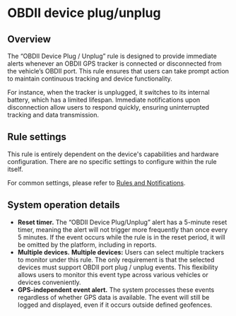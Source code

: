 # OBDII device plug/unplug

## Overview

The “OBDII Device Plug / Unplug” rule is designed to provide immediate alerts whenever an OBDII GPS tracker is connected or disconnected from the vehicle’s OBDII port. This rule ensures that users can take prompt action to maintain continuous tracking and device functionality.

For instance, when the tracker is unplugged, it switches to its internal battery, which has a limited lifespan. Immediate notifications upon disconnection allow users to respond quickly, ensuring uninterrupted tracking and data transmission.

## Rule settings

This rule is entirely dependent on the device's capabilities and hardware configuration. There are no specific settings to configure within the rule itself.

For common settings, please refer to [Rules and Notifications](../../).

## System operation details

* **Reset timer.** The “OBDII Device Plug/Unplug” alert has a 5-minute reset timer, meaning the alert will not trigger more frequently than once every 5 minutes. If the event occurs while the rule is in the reset period, it will be omitted by the platform, including in reports.
* **Multiple devices.** **Multiple devices:** Users can select multiple trackers to monitor under this rule. The only requirement is that the selected devices must support OBDII port plug / unplug events. This flexibility allows users to monitor this event type across various vehicles or devices conveniently.
* **GPS-independent event alert.** The system processes these events regardless of whether GPS data is available. The event will still be logged and displayed, even if it occurs outside defined geofences.
